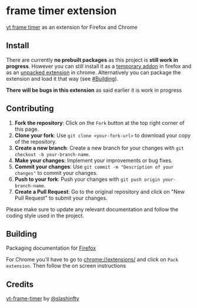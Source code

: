# frame timer extension

[yt frame timer](https://slashinfty.github.io/yt-frame-timer/) as an extension for Firefox and Chrome

## Install

There are currently **no prebuilt packages** as this project is **still work in progress**. However you can still install it as a [temporary addon](https://extensionworkshop.com/documentation/develop/temporary-installation-in-firefox/) in firefox and as an [unpacked extension](https://developer.chrome.com/docs/extensions/get-started/tutorial/hello-world#load-unpacked) in chrome. Alternatively you can package the extension and load it that way (see [#Building](https://github.com/PottuGD/frame-timer-extension#building)).

**There will be bugs in this extension** as said earlier it is work in progress

## Contributing

1. **Fork the repository**: Click on the `Fork` button at the top right corner of this page.
2. **Clone your fork**: Use `git clone <your-fork-url>` to download your copy of the repository.
3. **Create a new branch**: Create a new branch for your changes with `git checkout -b your-branch-name`.
4. **Make your changes**: Implement your improvements or bug fixes.
5. **Commit your changes**: Use `git commit -m "Description of your changes"` to commit your changes.
6. **Push to your fork**: Push your changes with `git push origin your-branch-name`.
7. **Create a Pull Request**: Go to the original repository and click on "New Pull Request" to submit your changes.

Please make sure to update any relevant documentation and follow the coding style used in the project.

## Building

Packaging documentation for [Firefox](https://extensionworkshop.com/documentation/publish/package-your-extension/)

For Chrome you'll have to go to [chrome://extensions/](chrome://extensions/) and click on `Pack extension`. Then follow the on screen instructions

## Credits

[yt-frame-timer](https://slashinfty.github.io/yt-frame-timer/) by [@slashinfty](https://github.com/slashinfty)

